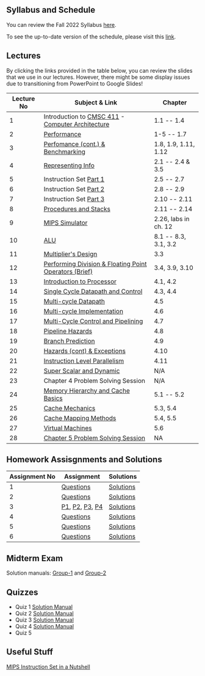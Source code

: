 ## Syllabus and Schedule
You can review the Fall 2022 Syllabus [here](https://docs.google.com/document/d/1rNpJqSz3F1OXrfnU-yYt8ZhoShAV4XGtDoalI7XAkxs/edit?usp=sharing). 

To see the up-to-date version of the schedule, please visit this [link](
https://docs.google.com/spreadsheets/d/1aKL8B1QTyUmcOuGEN3xV1pbpBPYe1P5fbHKwI3VI90M/edit#gid=0).

## Lectures
By clicking the links provided in the table below, you can review the slides that we use in our lectures. However, there might be some display issues due to transitioning from PowerPoint to Google Slides!

| Lecture No | Subject & Link | Chapter |
| ------------- | ------------- | ------------- |
| 1 | Introduction to [CMSC 411](https://docs.google.com/presentation/d/1-aFF8afND3U7TEijsB-ySEmlFctwi70KpUkBbYt_YSs/edit?usp=sharing) - [Computer Architecture](https://docs.google.com/presentation/d/1dv2tgCmJddnfcO-zO3ue5t0O2DUjQh7seF9G_Ogk100/edit?usp=sharing)| 1.1 -- 1.4 |
| 2 | [Performance](https://docs.google.com/presentation/d/1MXgDIibxjZRFO_XCd0ZMYCH5lt1S2UWlER7As9hXUrQ/edit?usp=sharing) | 1-5 -- 1.7 |
| 3 | [Perfomance (cont.) & Benchmarking](https://docs.google.com/presentation/d/1b9t53WYNg2qlbZ4meKQyw68KS1t9jnES-978JeT7ggI/edit?usp=sharing) | 1.8, 1.9, 1.11, 1.12 |
| 4 | [Representing Info](https://docs.google.com/presentation/d/1CbYSF6R4CUnjJjEm_4rTmd0OZ3uqGkdCHOPyWbpaLIw/edit?usp=sharing) | 2.1 -- 2.4 & 3.5 |
| 5 | Instruction Set [Part 1](https://docs.google.com/presentation/d/1AhYLMnfvmm5PeRPykBqGcUFsxWQUkYAkCsQCMakSNDs/edit?usp=sharing) | 2.5 -- 2.7 |
| 6 | Instruction Set [Part 2](https://docs.google.com/presentation/d/1gyEu3so2hq0Tcf0hCDiWqjn3Q-AgDUXp08IrQiRA6xw/edit?usp=sharing) | 2.8 -- 2.9 |
| 7 | Instruction Set [Part 3](https://docs.google.com/presentation/d/1ykJRFgXHP_zwJhPoGO8T7EGNHXixFJcAdSP8GDQ2Kkw/edit?usp=sharing)| 2.10 -- 2.11  |
| 8 | [Procedures and Stacks](https://docs.google.com/presentation/d/1jM5b8PWW58WNCH3ouWjgLs_o9Rgb7FNMqTTMV4Mg7uU/edit?usp=sharing) | 2.11 -- 2.14 |
| 9 | [MIPS Simulator](https://docs.google.com/presentation/d/1TxTZ4rfaTmPeUIXsxQxCQUh9hM2sBkMtuT6z6ulKe_c/edit?usp=sharing) | 2.26, labs in ch. 12 |
| 10 | [ALU](https://docs.google.com/presentation/d/1buzIy_AdXkEpjGzKpoQNaJORXXN8B6tsPZjq5pGfFjc/edit?usp=sharing) | 8.1 -- 8.3, 3.1, 3.2 |
| 11 | [Multiplier's Design](https://docs.google.com/presentation/d/1C1JTX7dgULXmF3b7V86aGb1i6dxdyyvqe3HTE64yOJI/edit?usp=sharing) | 3.3 |
| 12 | [Performing Division & Floating Point Operators (Brief)](https://docs.google.com/presentation/d/1OuVNpQrMptUmKgimxITUb8ARAi__-oZux7sxSzBuBtE/edit?usp=sharing) | 3.4, 3.9, 3.10 |
| 13 | [Introduction to Processor](https://docs.google.com/presentation/d/1ILF0ZJWmFja5_VrbKLcpzYc8b82GbyZFSmiBqOemlpc/edit?usp=sharing)|  4.1, 4.2 |
| 14 | [Single Cycle Datapath and Control](https://docs.google.com/presentation/d/1A68yegptR6iarKstDO2qKgLsYb97NEEA9lXJQrTey-w/edit?usp=sharing) | 4.3, 4.4 |
| 15 | [Multi-cycle Datapath](https://docs.google.com/presentation/d/18qhqWUh8F-k30DkSd4KHkvjNJgDh41XBIVCy97PjvhU/edit?usp=sharing) | 4.5 |
| 16 | [Multi-cycle Implementation](https://docs.google.com/presentation/d/1OoCpRhzqyfFFOQUUfpsOIZX-mRrO3LZXICKB89JFXkQ/edit?usp=sharing) | 4.6 |
| 17 | [Multi-Cycle Control and Pipelining](https://docs.google.com/presentation/d/1dTraI_EbEOVhw_pJOnn6JKjIo3Pt-VCMlRonXwaM9HE/edit?usp=sharing) | 4.7 |
| 18 | [Pipeline Hazards](https://docs.google.com/presentation/d/1Lv__LAA5j1i8fC0srTQzYNkXGvAfCNo7RLlARAix1Rc/edit?usp=sharing) | 4.8 |
| 19 | [Branch Prediction](https://docs.google.com/presentation/d/14r3PdsLAGF1K4OCFvBaemIYGM4MOcqZtPFHR9sBoiEI/edit?usp=sharing) | 4.9 |
| 20 | [Hazards (cont) & Exceptions](https://docs.google.com/presentation/d/1m8P9nisdmcXwFH0snH8Lhzm02Dm0zytcx75x36hDB4w/edit?usp=sharing) | 4.10 |
| 21 | [Instruction Level Parallelism](https://docs.google.com/presentation/d/1_wUo1p_PcXoqOEvuq47ovAZAedZPzVBvK386gv4e3OE/edit?usp=sharing)| 4.11 |
| 22 | [Super Scalar and Dynamic](https://docs.google.com/presentation/d/1SWCCs9koAJ8OGZs3RF8W2IvVr7qMZ6tiz5ChQF37QXQ/edit?usp=sharing) | N/A |
| 23 | Chapter 4 Problem Solving Session | N/A |
| 24 | [Memory Hierarchy and Cache Basics](https://docs.google.com/presentation/d/1p1_WdlE7by8utjcC6L5ZxpH8D8OMzQZXaJLReZQ73Yo/edit?usp=sharing) | 5.1 -- 5.2 |
| 25 | [Cache Mechanics](https://docs.google.com/presentation/d/14M-VGeuuT7EO8vRdD1ptQNFojy665Ik1CS5SsI7P0Fg/edit?usp=sharing) | 5.3, 5.4 |
| 26 | [Cache Mapping Methods](https://docs.google.com/presentation/d/1Y-Y_04R9ZqzvzL5SmdVUgVMOEmp2sQT1lfz7F0On5zM/edit?usp=sharing) | 5.4, 5.5 |
| 27 | [Virtual Machines](https://docs.google.com/presentation/d/1zWCWv0Jt869Vh6xQJlpJcQXkRrKe7MnQhEbswZFIBDc/edit?usp=sharing)| 5.6|
| 28 | [Chapter 5 Problem Solving Session](https://docs.google.com/document/d/1ych_qTqQoYfbHK_tiCfO5bO7feePDACIdmXr_55ll-c/edit?usp=sharing) | NA|




## Homework Assisgnments and Solutions
| Assignment No | Assignment | Solutions |
| ------------- | ------------- |------------- |
| 1 | [Questions](https://docs.google.com/document/d/1chLIPU7L058B3DGN6QlM0WeeZIajw3BK-eCckQgSMxg/edit?usp=sharing) | [Solutions](https://docs.google.com/document/d/1yI4SgzSsxhz7NdFGw_AcnsqKbw4V-QmVwMubAOkneEI/edit?usp=sharing) |
| 2 | [Questions](https://docs.google.com/document/d/1Zt58fxLcUxRbJiBUO6y6bHeFx6ZDEVZjNp5XIpOuBUM/edit?usp=sharing) | [Solutions](https://docs.google.com/document/d/1WXfKIK3nTksaaGjnFQonYsRbVnwuOU9koghlKLcO1oI/edit?usp=sharing) |
| 3 | [P1](https://forms.gle/aR7MG28Vq6abEdst6), [P2](https://forms.gle/USrrbrk6nwvbAVMh6), [P3](https://forms.gle/By7ce2vE9Y5ZeSqq7), [P4](https://forms.gle/sE276uApPk32fwpH7) | [Solutions](https://drive.google.com/file/d/1GeNXZrj0tx8PmwH0-0Qxi6hGTkJx3xk9/view?usp=sharing) |
| 4 | [Questions](https://docs.google.com/document/d/18iVTzxuiV9jdZhpSD5Wz3D7hyG5OVAyc_HupCSEu9Ec/edit?usp=sharing) | [Solutions](https://docs.google.com/document/d/1Q4EiDkCeXoVlJQfCeVaEfwVquh0bPaJr4iI6S4zy4nw/edit?usp=sharing) |
| 5 | [Questions](https://docs.google.com/document/d/1Mha-Q4vamdYkQOx608j9iOEGADLfTYuZDbe3oiJXKq4/edit?usp=sharing) | [Solutions](https://docs.google.com/document/d/1w6dgq0zmJfbmZtxdLGvzt3thRWN9bcSwKu1TAPcBnDQ/edit?usp=sharing) |
| 6 | [Questions](https://docs.google.com/document/d/1N8M37zDGYxDUewlz6x6wkkOW6LpCWQDSPZoaze3riAU/edit?usp=sharing)| [Solutions](https://docs.google.com/document/d/1lNyC6bPv_OUXIEICCV1DafIknrlf44wYGpXdtcy8yZ0/edit?usp=sharing)|


## Midterm Exam
Solution manuals: [Group-1](https://docs.google.com/document/d/1bfk3anRR1_ST6lfWxLM-qTTB8dratW-Aiklpivfg4is/edit?usp=sharing) and [Group-2](https://docs.google.com/document/d/1OQS9gFz4j8BthtXz5bpeZHksPezhAjECj6bR4CXTdIM/edit?usp=sharing)

## Quizzes
- Quiz 1 [Solution Manual](https://docs.google.com/document/d/1PLHH76GWiplCLFgjptkLLgKozmBkbU79IOecUMsrHrE/edit?usp=sharing)
- Quiz 2 [Solution Manual](https://docs.google.com/document/d/1cy0nD_fodi6I1yoM0hS5feo1ho4V1sNmNhQtgrULUs4/edit?usp=sharing)
- Quiz 3 [Solution Manual](https://docs.google.com/document/d/10kK9rgMAalTuHi-BcLWqKTfbvaGUrHor0_WK0w1Zbt4/edit?usp=sharing)
- Quiz 4 [Solution Manual](https://docs.google.com/document/d/1EnIvmLJxqAM1zzHl3ZH1DX-6sAjpN_5sv88yVGsmnyc/edit?usp=sharing)
- Quiz 5

## Useful Stuff
[MIPS Instruction Set in a Nutshell](https://docs.google.com/document/d/1kx75d1Kn1rjCsR-ZLefd9y2kIteslbTL7p1LtCmpRsY/edit?usp=sharing)
